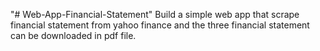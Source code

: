 "# Web-App-Financial-Statement" 
Build a simple web app that scrape financial statement from yahoo finance and the three financial statement can be downloaded in pdf file.

